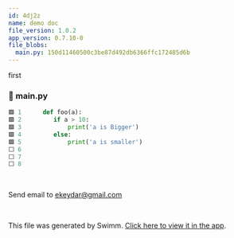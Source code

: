```yaml
---
id: 4dj2z
name: demo doc
file_version: 1.0.2
app_version: 0.7.10-0
file_blobs:
  main.py: 150d11460500c3be87d492db6366ffc172485d6b
---
```


first
<!-- NOTE-swimm-snippet: the lines below link your snippet to Swimm -->
### 📄 main.py
```python
🟩 1      def foo(a):
🟩 2      	if a > 10:
🟩 3      		print('a is Bigger')	
🟩 4      	else:
🟩 5      		print('a is smaller')
⬜ 6      
⬜ 7      
⬜ 8      
```

<br/>

Send email to ekeydar@gmail.com

<br/>

This file was generated by Swimm. [Click here to view it in the app](https://app.swimm.io/repos/Z2l0aHViJTNBJTNBdGVzdDIlM0ElM0FlcmFuLXN3aW1t/docs/4dj2z).